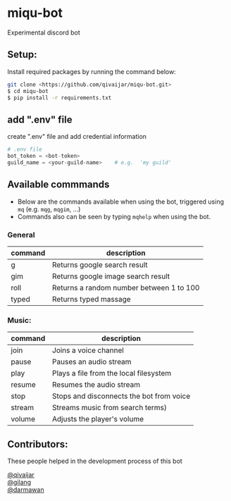 # miqu-bot
Experimental discord bot

## Setup:

Install required packages by running the command below:
```bash
git clone <https://github.com/qivaijar/miqu-bot.git>
$ cd miqu-bot
$ pip install -r requirements.txt
```
## add ".env" file

create ".env" file and add credential information 

```python
# .env file
bot_token = <bot-token>           
guild_name = <your-guild-name>    # e.g.  'my guild'
```

## Available commmands
- Below are the commands available when using the bot, triggered using `mq` (e.g. `mqg`, `mqgim`, ...)
- Commands also can be seen by typing `mqhelp` when using the bot.


### General
| command | description |
| ------- | ----------- |
|    g    |  Returns google search result |
|   gim   |  Returns google image search result |
|   roll  |  Returns a random number between 1 to 100 |
|  typed  |  Returns typed massage |

### Music:
| command | description |
| ------- | ----------- |
|  join   |  Joins a voice channel |
|  pause  |  Pauses an audio stream |
|  play   |  Plays a file from the local filesystem |
|  resume |  Resumes the audio stream |
|  stop   |  Stops and disconnects the bot from voice |
|  stream |  Streams music from search terms) |
|  volume |  Adjusts the player's volume |

## Contributors:
These people helped in the development process of this bot

[@qivaijar](https://github.com/qivaijar)<br />
[@gilang](https://github.com/gilangp1)<br />
[@darmawan](https://github.com/Rusian971)
